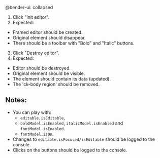 @bender-ui: collapsed

1. Click "Init editor".
2. Expected:
  * Framed editor should be created.
  * Original element should disappear.
  * There should be a toolbar with "Bold" and "Italic" buttons.
3. Click "Destroy editor".
4. Expected:
  * Editor should be destroyed.
  * Original element should be visible.
  * The element should contain its data (updated).
  * The 'ck-body region' should be removed.

## Notes:

* You can play with:
  * `editable.isEditable`,
  * `boldModel.isEnabled`, `italicModel.isEnabled` and `fontModel.isEnabled`.
  * `fontModel.isOn`.
* Changes to `editable.isFocused/isEditable` should be logged to the console.
* Clicks on the buttons should be logged to the console.

